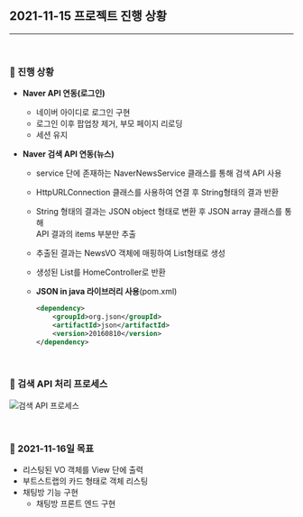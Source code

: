 ## **2021-11-15 프로젝트 진행 상황**

***

<br> 

### :pushpin: 진행 상황

- **Naver API 연동(로그인)**

  - 네이버 아이디로 로그인 구현
  - 로그인 이후 팝업창 제거, 부모 페이지 리로딩
  - 세션 유지<br> 

- **Naver 검색 API 연동(뉴스)** 

  - service 단에 존재하는 NaverNewsService 클래스를 통해 검색 API 사용

  - HttpURLConnection 클래스를 사용하여 연결 후 String형태의 결과 반환

  - String 형태의 결과는 JSON object 형태로 변환 후 JSON array 클래스를 통해<br> API 결과의 items 부분만 추출

  - 추출된 결과는 NewsVO 객체에 매핑하여 List형태로 생성

  - 생성된 List를 HomeController로 반환 

  - **JSON in java 라이브러리 사용**(pom.xml)

    ```xml
    <dependency>
    	<groupId>org.json</groupId>
    	<artifactId>json</artifactId>
    	<version>20160810</version>
    </dependency>
    ```

<br>

### :pushpin: 검색 API 처리 프로세스

![검색 API 프로세스](https://user-images.githubusercontent.com/55940552/141687947-3fb1fcc0-25b7-44a7-86e6-b604513cb88b.png) 

<br> 

### :pushpin: 2021-11-16일 목표

- 리스팅된 VO 객체를 View 단에 출력
- 부트스트랩의 카드 형태로 객체 리스팅
- 채팅방 기능 구현
  - 채팅방 프론트 엔드 구현